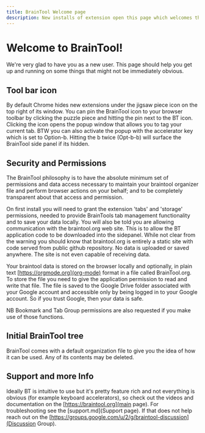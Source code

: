 ```yaml
---
title: BrainTool Welcome page
description: New installs of extension open this page which welcomes the new user.
---
```


# Welcome to BrainTool!

We're very glad to have you as a new user. This page should help you get up and running on some things that might not be immediately obvious.

## Tool bar icon
By default Chrome hides new extensions under the jigsaw piece icon on the top right of its window. You can pin the BrainTool icon to your browser toolbar by clicking the puzzle piece and hitting the pin next to the BT icon. Clicking the icon opens the popup window that allows you to tag your current tab. BTW you can also activate the popup with the accelerator key which is set to Option-b. Hitting the b twice (Opt-b-b) will surface the BrainTool side panel if its hidden.

## Security and Permissions
The BrainTool philosophy is to have the absolute minimum set of permissions and data access necessary to maintain your braintool organizer file and perform browser actions on your behalf; and to be completely transparent about that access and permission.

On first install you will need to grant the extension 'tabs' and 'storage' permissions, needed to provide BrainTools tab management functionality and to save your data locally. You will also be told you are allowing communication with the braintool.org web site. This is to allow the BT application code to be downloaded into the sidepanel. While not clear from the warning you should know that braintool.org is entirely a static site with code served from public github repository. No data is uploaded or saved anywhere. The site is not even capable of receiving data.

Your braintool data is stored on the browser locally and optionally, in plain text [https://orgmode.org](org-mode) format in a file called BrainTool.org. To store the file you need to give the application permission to read and write that file. The file is saved to the Google Drive folder associated with your Google account and accessible only by being logged in to your Google account. So if you trust Google, then your data is safe.

NB Bookmark and Tab Group permissions are also requested if you make use of those functions.

## Initial BrainTool tree
BrainTool comes with a default organization file to give you the idea of how it can be used. Any of its contents may be deleted.

## Support and more Info
Ideally BT is intuitive to use but it's pretty feature rich and not everything is obvious (for example keyboard accelerators), so check out the videos and documentation on the [https://braintool.org](main page). For troubleshooting see the [support.md](Support page). If that does not help reach out on the [https://groups.google.com/u/2/g/braintool-discussion](Discussion Group).
